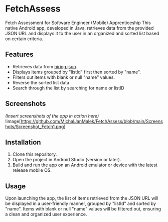 # FetchAssess
Fetch Assessment for Software Engineer (Mobile) Apprenticeship
This native Android app, developed in Java, retrieves data from the provided JSON URL and displays it to the user in an organized and sorted list based on certain criteria.

## Features

- Retrieves data from [hiring.json](https://fetch-hiring.s3.amazonaws.com/hiring.json).
- Displays items grouped by "listId" first then sorted by "name".
- Filters out items with blank or null "name" values.
- Reverse the sorted list data
- Search through the list by searching for name or listID

## Screenshots

*(Insert screenshots of the app in action here)*
!image[https://github.com/MichalJanMalek/FetchAssess/blob/main/Screenshots/Screenshot_Fetch1.png]

## Installation

1. Clone this repository.
2. Open the project in Android Studio (version  or later).
3. Build and run the app on an Android emulator or device with the latest release mobile OS.

## Usage

Upon launching the app, the list of items retrieved from the JSON URL will be displayed in a user-friendly manner, grouped by "listId" and sorted by "name". Items with blank or null "name" values will be filtered out, ensuring a clean and organized user experience.

